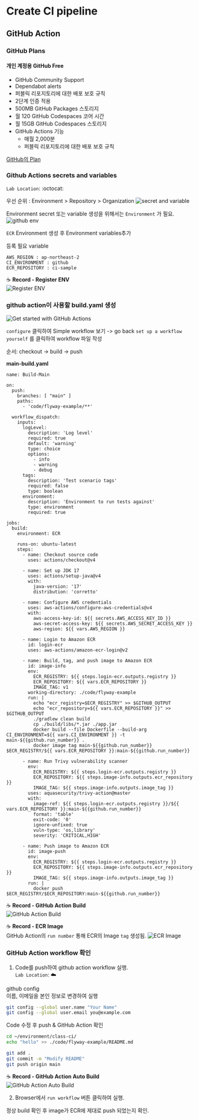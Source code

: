 # Create CI pipeline

## GitHub Action
### GitHub Plans
#### 개인 계정용 GitHub Free
* GitHub Community Support
* Dependabot alerts
* 퍼블릭 리포지토리에 대한 배포 보호 규칙
* 2단계 인증 적용
* 500MB GitHub Packages 스토리지
* 월 120 GitHub Codespaces 코어 시간
* 월 15GB GitHub Codespaces 스토리지
* GitHub Actions 기능
  * 매월 2,000분
  * 퍼블릭 리포지토리에 대한 배포 보호 규칙

[GitHub의 Plan](https://docs.github.com/ko/get-started/learning-about-github/githubs-plans)

### Github Actions secrets and variables
`Lab Location`: :octocat:

우선 순위 : Environment > Repository > Organization
![secret and variable](../../images/workshop/secret-variable.png)

Environment secret 또는 variable 생성을 위해서는 `Environment` 가 필요.
![github env](../../images/workshop/github-env.png)

`ECR` Environment 생성 후 Environment variables추가  

등록 필요 variable
```
AWS_REGION : ap-northeast-2
CI_ENVIRONMENT : github
ECR_REPOSITORY : ci-sample
```

:coffee:    **Record - Register ENV**  
![Register ENV](../../images/workshop/github-register-env.gif)


### github action이 사용할 build.yaml 생성
![Get started with GitHub Actions](../../images/workshop/action-start.png)

`configure` 클릭하여 Simple workflow 보기 -> go back
`set up a workflow yourself` 를 클릭하여 workflow 파일 작성

순서: checkout -> build -> push

**main-build.yaml**
```
name: Build-Main

on:
  push:
    branches: [ "main" ]
    paths:
      - 'code/flyway-example/**'

  workflow_dispatch:
    inputs:
      logLevel:
        description: 'Log level'
        required: true
        default: 'warning'
        type: choice
        options:
          - info
          - warning
          - debug
      tags:
        description: 'Test scenario tags'
        required: false
        type: boolean
      environment:
        description: 'Environment to run tests against'
        type: environment
        required: true

jobs:
  build:
    environment: ECR

    runs-on: ubuntu-latest
    steps:
      - name: Checkout source code
        uses: actions/checkout@v4

      - name: Set up JDK 17
        uses: actions/setup-java@v4
        with:
          java-version: '17'
          distribution: 'corretto'

      - name: Configure AWS credentials
        uses: aws-actions/configure-aws-credentials@v4
        with:
          aws-access-key-id: ${{ secrets.AWS_ACCESS_KEY_ID }}
          aws-secret-access-key: ${{ secrets.AWS_SECRET_ACCESS_KEY }}
          aws-region: ${{ vars.AWS_REGION }}

      - name: Login to Amazon ECR
        id: login-ecr
        uses: aws-actions/amazon-ecr-login@v2

      - name: Build, tag, and push image to Amazon ECR
        id: image-info
        env:
          ECR_REGISTRY: ${{ steps.login-ecr.outputs.registry }}
          ECR_REPOSITORY: ${{ vars.ECR_REPOSITORY }}
          IMAGE_TAG: v1
        working-directory: ./code/flyway-example
        run: |
          echo "ecr_registry=$ECR_REGISTRY" >> $GITHUB_OUTPUT
          echo "ecr_repository=${{ vars.ECR_REPOSITORY }}" >> $GITHUB_OUTPUT
          ./gradlew clean build
          cp ./build/libs/*.jar ./app.jar
          docker build --file Dockerfile --build-arg CI_ENVIRONMENT=${{ vars.CI_ENVIRONMENT }} -t main-${{github.run_number}} .
          docker image tag main-${{github.run_number}} $ECR_REGISTRY/${{ vars.ECR_REPOSITORY }}:main-${{github.run_number}}

      - name: Run Trivy vulnerability scanner
        env:
          ECR_REGISTRY: ${{ steps.login-ecr.outputs.registry }}
          ECR_REPOSITORY: ${{ steps.image-info.outputs.ecr_repository }}
          IMAGE_TAG: ${{ steps.image-info.outputs.image_tag }}
        uses: aquasecurity/trivy-action@master
        with:
          image-ref: ${{ steps.login-ecr.outputs.registry }}/${{ vars.ECR_REPOSITORY }}:main-${{github.run_number}}
          format: 'table'
          exit-code: '0'
          ignore-unfixed: true
          vuln-type: 'os,library'
          severity: 'CRITICAL,HIGH'

      - name: Push image to Amazon ECR
        id: image-push
        env:
          ECR_REGISTRY: ${{ steps.login-ecr.outputs.registry }}
          ECR_REPOSITORY: ${{ steps.image-info.outputs.ecr_repository }}
          IMAGE_TAG: ${{ steps.image-info.outputs.image_tag }}
        run: |
          docker push $ECR_REGISTRY/$ECR_REPOSITORY:main-${{github.run_number}}  

```


:coffee:    **Record - GitHub Action Build**  
![GitHub Action Build](../../images/workshop/githubaction-build.gif)

:coffee:    **Record - ECR Image**    
GitHub Action의 `run number` 통해 ECR의 Image `tag` 생성됨. 
![ECR Image](../../images/workshop/ecr-image.gif)



### GitHub Action workflow 확인
1. Code를 push하여 github action workflow 실행.  
`Lab Location`: :cloud:

github config  
이름, 이메일을 본인 정보로 변경하여 실행
```bash
git config --global user.name "Your Name"
git config --global user.email you@example.com
```

Code 수정 후 push & GitHub Action 확인
```bash
cd ~/environment/class-ci/
echo "hello" >> ./code/flyway-example/README.md

git add .
git commit -m "Modify README"
git push origin main
```

:coffee:    **Record - GitHub Action Auto Build**    
![GitHub Action Auto Build](../../images/workshop/github-action-workflow-auto.gif)

2. Browser에서 `run workflow` 버튼 클릭하여 실행.

정상 build 확인 후 image가 ECR에 제대로 push 되었는지 확인.
